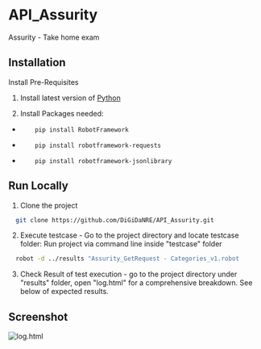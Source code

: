 
# API_Assurity

Assurity - Take home exam


## Installation

Install Pre-Requisites 

1. Install latest version of [Python](https://www.python.org/)

2.  Install Packages needed:   
    
 -         pip install RobotFramework
 -         pip install robotframework-requests
 -         pip install robotframework-jsonlibrary

##  Run Locally

1. Clone the project
```bash
  git clone https://github.com/DiGiDaNRE/API_Assurity.git
```
2. Execute testcase - Go to the project directory and locate testcase folder: Run project via command line inside "testcase" folder

```bash
  robot -d ../results "Assurity_GetRequest - Categories_v1.robot
```

3. Check Result of test execution - go to the project directory under "results" folder, open "log.html" for a comprehensive breakdown. See below of expected results.
   
## Screenshot
![log.html](https://snipboard.io/NZ8WuQ.jpg)
